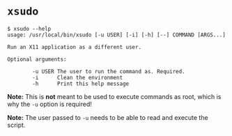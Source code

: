 # `xsudo`

```
$ xsudo --help
usage: /usr/local/bin/xsudo [-u USER] [-i] [-h] [--] COMMAND [ARGS...]

Run an X11 application as a different user.

Optional arguments:

        -u USER The user to run the command as. Required.
        -i      Clean the environment
        -h      Print this help message

```

**Note:** This is **not** meant to be used to execute commands as root, which is why the ``-u`` option is required!

**Note:** The user passed to `-u` needs to be able to read and execute the script.
